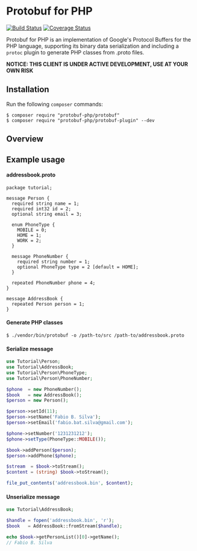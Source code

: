 Protobuf for PHP
================

[![Build Status](https://travis-ci.org/protobuf-php/protobuf.svg?branch=master)](https://travis-ci.org/protobuf-php/protobuf)
[![Coverage Status](https://coveralls.io/repos/protobuf-php/protobuf/badge.svg?branch=master&service=github)](https://coveralls.io/github/protobuf-php/protobuf?branch=master)


Protobuf for PHP is an implementation of Google's Protocol Buffers for the PHP
language, supporting its binary data serialization and including a `protoc`
plugin to generate PHP classes from .proto files.


**NOTICE: THIS CLIENT IS UNDER ACTIVE DEVELOPMENT, USE AT YOUR OWN RISK**


## Installation

Run the following `composer` commands:

```console
$ composer require "protobuf-php/protobuf"
$ composer require "protobuf-php/protobuf-plugin" --dev
```


## Overview

## Example usage


#### addressbook.proto

```
package tutorial;

message Person {
  required string name = 1;
  required int32 id = 2;
  optional string email = 3;

  enum PhoneType {
    MOBILE = 0;
    HOME = 1;
    WORK = 2;
  }

  message PhoneNumber {
    required string number = 1;
    optional PhoneType type = 2 [default = HOME];
  }

  repeated PhoneNumber phone = 4;
}

message AddressBook {
  repeated Person person = 1;
}

```


#### Generate PHP classes

```console
$ ./vendor/bin/protobuf -o /path-to/src /path-to/addressbook.proto
```


#### Serialize message

```php
use Tutorial\Person;
use Tutorial\AddressBook;
use Tutorial\Person\PhoneType;
use Tutorial\Person\PhoneNumber;

$phone  = new PhoneNumber();
$book   = new AddressBook();
$person = new Person();

$person->setId(11);
$person->setName('Fabio B. Silva');
$person->setEmail('fabio.bat.silva@gmail.com');

$phone->setNumber('1231231212');
$phone->setType(PhoneType::MOBILE());

$book->addPerson($person);
$person->addPhone($phone);

$stream  = $book->toStream();
$content = (string) $book->toStream();

file_put_contents('addressbook.bin', $content);

```

#### Unserialize message

```php
use Tutorial\AddressBook;

$handle = fopen('addressbook.bin', 'r');
$book   = AddressBook::fromStream($handle);

echo $book->getPersonList()[0]->getName();
// Fabio B. Silva

```


